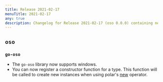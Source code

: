 ```yaml
---
title: Release 2021-02-17
menuTitle: 2021-02-17
any: true
description: Changelog for Release 2021-02-17 (oso 0.0.0) containing new features, bug fixes, and more.
---
```


## `oso`

### `go-oso`

* The `go-oso` library now supports windows.
* You can now register a constructor function for a type. This function will be called to create
new instances when using polar's [new](https://docs.osohq.com/go/reference/polar-syntax.html#new) operator.
